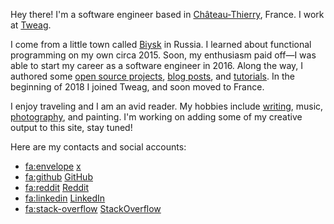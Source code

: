 Hey there! I'm a software engineer based in [Château-Thierry][chateau],
France. I work at [Tweag][tweag].

I come from a little town called [Biysk][biysk] in Russia. I learned about
functional programming on my own circa 2015. Soon, my enthusiasm paid off—I
was able to start my career as a software engineer in 2016. Along the way, I
authored some [open source projects][oss], [blog posts][posts], and
[tutorials][tutorials]. In the beginning of 2018 I joined Tweag, and soon
moved to France.

I enjoy traveling and I am an avid reader. My hobbies include
[writing](/writing.html), music, [photography](/galleries.html), and
painting. I'm working on adding some of my creative output to this site,
stay tuned!

Here are my contacts and social accounts:

* <fa:envelope> [x](social:email)
* <fa:github> [GitHub](social:github)
* <fa:reddit> [Reddit](social:reddit)
* <fa:linkedin> [LinkedIn](social:linkedin)
* <fa:stack-overflow> [StackOverflow](social:stackoverflow)

[chateau]: https://en.wikipedia.org/wiki/Ch%C3%A2teau-Thierry
[tweag]: https://tweag.io
[biysk]: https://en.wikipedia.org/wiki/Biysk
[oss]: /oss.html
[posts]: /posts.html
[tutorials]: /learn-haskell.html
